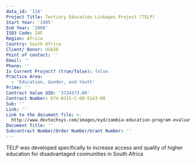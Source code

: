 ```yaml
---
data_id: '116'
Project Title: Tertiary Education Linkages Project (TELP)
Start Year: '1995'
End Year: '2000'
ISO3 Code: ZAF
Region: Africa
Country: South Africa
Client/ Donor: USAID
Point of contact: ''
Email: ''
Phone: ''
Is Current Project? (true/false): false
Practice Area:
  - 'Education, Gender, and Youth'
Prime: ''
Contract Value USD: '3724373.00'
Contract Number: 674-0315-C-00-5143-00
Sub: ''
Link: ''
Link to the document file: >-
  http://www.devtechsys.com/images/eyd/zambia-education-program-evaluation-2009-07.pdf
Document Title: ''
Subcontract Number/Order Number/Grant Number: ''
---
```



TELP was developed specifically to increase access and quality of higher education for disadvantaged coomunities in South Africa